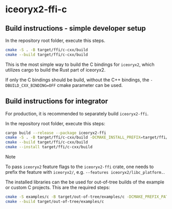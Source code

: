 <!-- markdownlint-disable-next-line MD044 -->
# iceoryx2-ffi-c

## Build instructions - simple developer setup

In the repository root folder, execute this steps.

```bash
cmake -S . -B target/ffi/c-cxx/build
cmake --build target/ffi/c-cxx/build
```

This is the most simple way to build the C bindings for `iceoryx2`, which
utilizes cargo to build the Rust part of iceoryx2.

If only the C bindings should be build, without the C++ bindings, the
`-DBUILD_CXX_BINDING=OFF` cmake parameter can be used.

## Build instructions for integrator

For production, it is recommended to separately build `iceoryx2-ffi`.

In the repository root folder, execute this steps:

```bash
cargo build --release --package iceoryx2-ffi
cmake -S . -B target/ffi/c-cxx/build -DCMAKE_INSTALL_PREFIX=target/ffi/c-cxx/install -DBUILD_CXX_BINDING=OFF -DRUST_BUILD_ARTIFACT_PATH="$( pwd )/target/release"
cmake --build target/ffi/c-cxx/build
cmake --install target/ffi/c-cxx/build
```

> [!NOTE]
> To pass `iceoryx2` feature flags to the `iceoryx2-ffi` crate, one needs to
> prefix the feature with `iceoryx2/`, e.g. `--features iceoryx2/libc_platform.`.

The installed libraries can the be used for out-of-tree builds of the example or
custom C projects. This are the required steps:

```bash
cmake -S examples/c -B target/out-of-tree/examples/c -DCMAKE_PREFIX_PATH="$( pwd )/target/ffi/c-cxx/install"
cmake --build target/out-of-tree/examples/c
```
